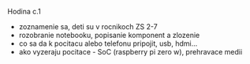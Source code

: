 Hodina c.1

- zoznamenie sa, deti su v rocnikoch ZS 2-7
- rozobranie notebooku, popisanie komponent a zlozenie
- co sa da k pocitacu alebo telefonu pripojit, usb, hdmi...
- ako vyzeraju pocitace - SoC (raspberry pi zero w), prehravace medii
